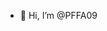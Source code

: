 - 👋 Hi, I’m @PFFA09

<!---
PFFA09/PFFA09 is a ✨ special ✨ repository because its `README.md` (this file) appears on your GitHub profile.
You can click the Preview link to take a look at your changes.
--->
